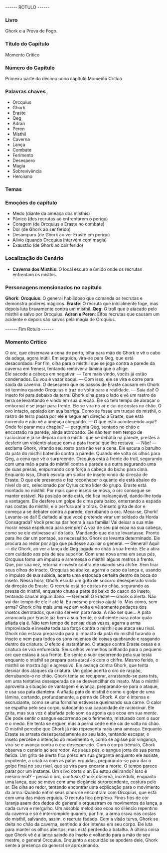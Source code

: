 ------ ROTULO ------

### Livro

Ghork e a Prova de Fogo.

### Título do Capítulo

Momento Crítico

### Número do Capítulo

Primeira parte do decimo nono capítulo Momento Crítico

### Palavras chaves

- Orcquius
- Ghork
- Eraste
- Qeg
- Adran
- Peren
- Misthil
- Caverna
- Lança
- Combate
- Ferimento
- Desespero
- Magia
- Sobrevivência
- Heroísmo

### Temas

### Emoções do capítulo

- Medo (diante da ameaça dos misthis)
- Pânico (dos recrutas ao enfrentarem o perigo)
- Coragem (de Orcquius e Eraste no combate)
- Dor (de Ghork ao ser ferido)
- Desamparo (de Ghork ao ver Eraste em perigo)
- Alívio (quando Orcquius intervém com magia)
- Exaustão (de Ghork ao cair ferido)

### Localização do Cenário

- **Caverna dos Misthis**: O local escuro e úmido onde os recrutas enfrentam os misthis.

### Personagens mensionados no capítulo

**Ghork**:
**Orcquius**: O general habilidoso que comanda os recrutas e demonstra poderes mágicos.
**Eraste**: O recruta que inicialmente foge, mas depois luta bravamente contra um misthil.
**Qeg**: O troll que é atacado pelo misthil e salvo por Orcquius.
**Adran e Peren**: Elfos recrutas que causam um acidente e depois são salvos pela magia de Orcquius.

------ Fim Rotulo ------

### Momento Crítico

O orc, que observava a cena de perto, olha para mão do Ghork e vê o cabo da adaga, agora inútil. Em seguida, vira-se para Qeg, que está desacordado. Por fim, olha para o misthil que se joga contra a parede da caverna em frenesi, tentando remover a lâmina que o aflige.  
Ele sacode a cabeça em negativa: 
— Tem mais vindo, vocês já estão condenados. Eu vou é vazar daqui.  — Com isso, ele se vira e corre para saída da caverna.
O desespero que os passos de Eraste causam em Ghork só termina quando Orcquius o traz de volta para a realidade.
— Saia daí! O inseto foi para debaixo da terra!
Ghork olha para o lado e vê um rastro de terra se levantando e vindo em sua direção. Ele só tem tempo de abraçar o embornal e se jogar para frente. Ele se vira no ar e cai de costas no chão. O ovo intacto, apoiado em sua barriga.
Como se fosse um truque do misthil, o rastro de terra passa por ele e segue em direção a Eraste, que está correndo e não vê a ameaça chegando.
— O que está acontecendo aqui? Onde foi parar meu chapéu? — pergunta Qeg, sentado no chão e encostado na parede, ainda atordoado. 
Ele não tem nem tempo de raciocinar e já se depara com o misthil que se debatia na parede, prestes a desferir um violento ataque com a pata frontal que lhe restava. 
— Não! — exclama Ghork, virando seu rosto para não ver a cena. 
Ele escuta o barulho da pata do misthil batendo contra a parede. Quando ele volta os olhos para Qeg, a cena que vê o surpreende. 
Orcquius está à frente do troll, segurando com uma mão a pata do misthil contra a parede e a outra segurando uma de suas presas, empurrando com força a cabeça do bicho para cima.
Enquanto isso, Ghork escuta um sibilar de inseto vindo da direção de Eraste. O que ele presencia o faz reconhecer o quanto ele está abaixo do nível do orc, selecionado por Cyrus como líder do grupo.
Eraste está montado no misthil. Por mais que o inseto se mova, o orc consegue se manter estável. Na posição onde está, ele fica inalcançável, dando-lhe toda a vantagem. Ele desfere um golpe de cima para baixo, enterrando a espada nas costas do misthil, e o perfura até o tórax. O inseto grita de dor e começa a se debater contra a parede, derrubando o orc.
Mexa-se, Ghork! Levante-se daí! É deitado aí que você pretende virar um soldado da Horda Consagrada? Você precisa dar honra à sua família! Vai deixar a sua mãe morar nessa espelunca para sempre? A voz de seu pai ecoa na sua cabeça, como se ele estivesse ali do lado. Mandando que ele se levantasse. Pronto para lhe dar um pontapé, se necessário.
Ghork se levanta determinado. Ele procura ao redor por algo que pudesse auxiliar o general.
— General! Aqui! — diz Ghork, ao ver a lança de Qeg jogada no chão à sua frente. Ele a atira com cuidado aos pés de seu superior. 
Com uma nova arma em seus pés, Orcquius toma um impulso e arremessa o misthil alguns metros à frente. Que, por sua vez, retorna e investe contra ele usando seu chifre.
Sem tirar seus olhos do inseto, Orcquius se abaixa, agarra o cabo da lança e, usando o impulso de sua subida, acerta uma estocada certeira dentro da boca do inseto.
Nessa hora, Ghork escuta um grito de socorro desesperado vindo da direção do Eraste.
O recruta está de costas no chão, segurando as presas do misthil, enquanto chuta a parte de baixo do casco do inseto, tentando causar algum dano.
— General! O Eraste! — Ghork o alerta.
Não vai dar tempo de ele ir até lá. Eu mesmo preciso ajudá-lo. Mas como, sem arma?
Ghork olha mais uma vez em volta e vê somente pedaços dos insetos derrotados, que não servem para nada. 
A não ser que... 
A pata arrancada por Eraste jaz bem à sua frente, o suficiente para notar quão afiada ela é. Não tem tempo de pensar duas vezes, agarra a arma improvisada e investe toda sua força contra o misthil que ataca seu rival.
Ghork não estava preparado para o impacto da pata do misthil furando o inseto e nem para todos os sons nojentos de coisas quebrando e rasgando dentro da criatura. O efeito é instantâneo. O ataque contra Eraste cessa e a criatura se vira enfurecida. Seus olhos vermelhos brilhando para o pequeno orc que estava à sua frente. Ele sente o suor escorrendo pela sua testa enquanto o misthil se prepara para atacá-lo com o chifre.
Mesmo ferido, o misthil se mostra ágil e agressivo. Ele avança contra Ghork, que tenta desviar dos ataques da criatura. Um golpe acerta o orc de raspão, derrubando-o no chão. Ghork tenta se recuperar, arrastando-se para trás, em uma tentativa desesperada de se desvencilhar do inseto. Mas o misthil aproveita a situação de vantagem e avança, preparando-se para o ataque, e usa sua pata dianteira.
A afiada pata do misthil é como o golpe de uma lâmina, cortando, profundamente, a perna de Ghork. A dor é intensa e excruciante, como se uma fornalha estivesse queimando sua carne. O calor se espalha pelo seu corpo, sufocando sua capacidade de raciocinar. Ele grita, mas sua voz é abafada pelo som da agonia que ecoa em sua mente. Ele pode sentir o sangue escorrendo pelo ferimento, misturado com o suor e o medo. Ele tenta se erguer, mas a perna cede e ele cai de volta no chão. 
O misthil percebe que Ghork já não representa mais uma ameaça. Enquanto Eraste se arrasta desesperadamente ao seu lado, tentando escapar, o inseto percebe a intenção do movimento e, como se agisse por vingança, vira-se e avança contra o orc desesperado.
Com o corpo trêmulo, Ghork observa o cenário ao seu redor. Aos seus pés, o sangue jorra de sua perna ferida. Um grito de alerta fica preso em sua garganta enquanto ele assiste, impotente, a criatura com as patas erguidas, preparando-se para dar o golpe final no seu rival, que se vira para encarar a morte.
O tempo parece parar por um instante.
Um silvo corta o ar. 
Eu estou delirando? Isso é mesmo real? – pensa o orc, confuso.
Ghork observa, incrédulo, enquanto uma lança, que se move com uma elegância surpreendente, costura pelo ar. Ele olha ao redor, tentando encontrar uma explicação para o movimento da arma. Quando enfim seus olhos se encontram
com Orcquius, que está com uma das mãos erguida. O recruta fica perplexo.
Finos fios de cor laranja saem dos dedos do general e orquestram os movimentos da lança, a cada curva e mergulho. Um assobio melodioso ecoa no silêncio repentino da caverna e só é interrompido quando, por fim, a arma crava nas costas do misthil, salvando, assim, o recruta fadado.
Com a visão turva, Ghork se deita no chão da caverna, sentindo a dor intensa em seu corpo. Ele luta para manter os olhos abertos, mas está perdendo a batalha. A última coisa que Ghork vê é a lança saindo do inseto e voltando para a mão do seu mestre, o general Orcquius. Enquanto a escuridão se apodera dele, Ghork sente a presença do general se aproximando.